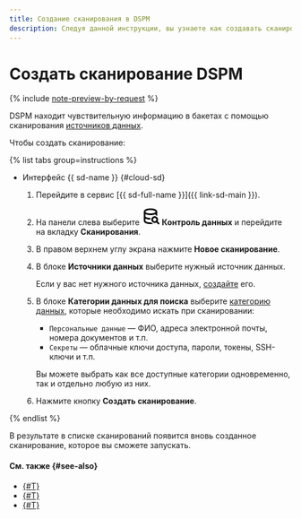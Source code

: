 ```yaml
---
title: Создание сканирования в DSPM
description: Следуя данной инструкции, вы узнаете как создавать сканирования в модуле DSPM сервиса {{ sd-full-name }}.
---
```


# Создать сканирование DSPM

{% include [note-preview-by-request](../../../_includes/note-preview-by-request.md) %}

DSPM находит чувствительную информацию в бакетах с помощью сканирования [источников данных](../../concepts/dspm.md#data-source).

Чтобы создать сканирование:

{% list tabs group=instructions %}

- Интерфейс {{ sd-name }} {#cloud-sd}

  1. Перейдите в сервис [{{ sd-full-name }}]({{ link-sd-main }}).
  1. На панели слева выберите ![Database-Magnifier](../../../_assets/console-icons/database-magnifier.svg) **Контроль данных** и перейдите на вкладку **Сканирования**.
  1. В правом верхнем углу экрана нажмите **Новое сканирование**.
  1. В блоке **Источники данных** выберите нужный источник данных.

      Если у вас нет нужного источника данных, [создайте](./create-data-source.md) его.
  1. В блоке **Категории данных для поиска** выберите [категорию данных](../../concepts/dspm.md#data-source), которые необходимо искать при сканировании:

      * `Персональные данные` — ФИО, адреса электронной почты, номера документов и т.п.
      * `Секреты` — облачные ключи доступа, пароли, токены, SSH-ключи и т.п.

      Вы можете выбрать как все доступные категории одновременно, так и отдельно любую из них.

  1. Нажмите кнопку **Создать сканирование**.

{% endlist %}

В результате в списке сканирований появится вновь созданное сканирование, которое вы сможете запускать.

#### См. также {#see-also}

* [{#T}](./create-data-source.md)
* [{#T}](../../concepts/dspm.md)
* [{#T}](../../security/index.md)